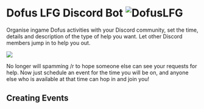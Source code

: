 # Dofus LFG Discord Bot ![DofusLFG](https://i.imgur.com/CuB4nUc.png)
Organise ingame Dofus activities with your Discord community, set the time, details and description of the type of help you want. 
Let other Discord members jump in to help you out.  

[<img src="https://i.imgur.com/gPdFMIN.png">](https://discord.com/api/oauth2/authorize?client_id=1112419871557431297&permissions=2415938640&scope=bot)

No longer will spamming /r to hope someone else can see your requests for help. Now just schedule an event for the time you will be on, and anyone else who is available at that time can hop in and join you!   

## Creating Events

